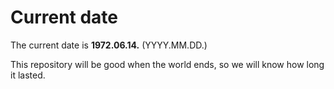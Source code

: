 # Current date

The current date is **1972.06.14.** (YYYY.MM.DD.)

This repository will be good when the world ends, so we will know how long it lasted.